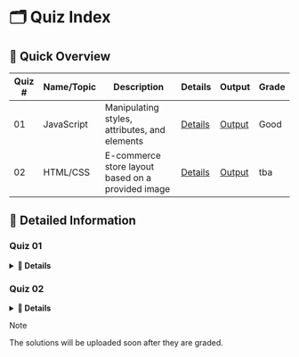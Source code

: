 # 🗂️ Quiz Index

## 📃 Quick Overview

| Quiz # | Name/Topic          | Description                                                      | Details            | Output | Grade | 
| ------ | ------------------- | ---------------------------------------------------------------- | ------------------ | ------ | ----- |
| 01     | JavaScript          | Manipulating styles, attributes, and elements | [Details](#quiz-01) | [Output](https://zainabdev.github.io/web-notes/quizes/quiz-01/) | Good | 
| 02     | HTML/CSS            | E-commerce store layout based on a provided image      | [Details](#quiz-02) | [Output](https://zainabdev.github.io/web-notes/quizes/quiz-02/) | tba | 

## 📑 Detailed Information

### Quiz 01 

<details>
  <summary><strong>📖 Details</strong></summary>

  **Description:** This quiz focuses on key JavaScript concepts, including how to change HTML attributes, manipulate elements, and adjust styles dynamically.
  
  - **[View Question](https://github.com/ZainabDev/web-notes/blob/main/quizes/quiz-01/QUESTIONS.md)**
  - **[View Solution HTML](https://github.com/ZainabDev/web-notes/blob/main/quizes/quiz-01/index.html)**
  - **[View Solution CSS](https://github.com/ZainabDev/web-notes/blob/main/quizes/quiz-01/style.css)**
  - **[View Solution JavaScript](https://github.com/ZainabDev/web-notes/blob/main/quizes/quiz-01/script.js)**
  - **[View Output](https://zainabdev.github.io/web-notes/quizes/quiz-01/)**

</details>

### Quiz 02

<details>
  <summary><strong>📖 Details</strong></summary>

  **Description:** This quiz focuses on designing an e-commerce store layout using HTML and CSS, based on a given reference image hence testing your ability to translate visual designs into code.

  - **[View Question](https://github.com/ZainabDev/web-notes/blob/main/quizes/quiz-02/QUESTION.md)**
  - **[View Solution Index HTML](https://github.com/ZainabDev/web-notes/blob/main/quizes/quiz-02/index.html)**
  - **[View Solution Login HTML](https://github.com/ZainabDev/web-notes/blob/main/quizes/quiz-02/login.html)**
  - **[View Solution Registration HTML](https://github.com/ZainabDev/web-notes/blob/main/quizes/quiz-02/register.html)**
  - **[View Solution Contact HTML](https://github.com/ZainabDev/web-notes/blob/main/quizes/quiz-02/contact.html)**
  - **[View Solution Checkout HTML](https://github.com/ZainabDev/web-notes/blob/main/quizes/quiz-02/checkout.html)**
  - **[View Solution CSS](https://github.com/ZainabDev/web-notes/blob/main/quizes/quiz-02/style.css)**
  - **[View Output](https://zainabdev.github.io/web-notes/quizes/quiz-02/)**

</details>

> [!NOTE]
> The solutions will be uploaded soon after they are graded.
